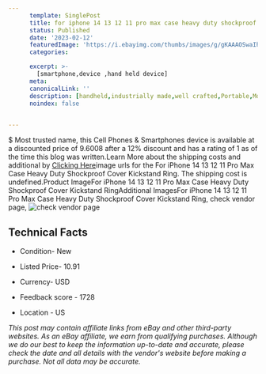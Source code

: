 ```yaml
---
      template: SinglePost
      title: for iphone 14 13 12 11 pro max case heavy duty shockproof cover kickstand ring
      status: Published
      date: '2023-02-12'
      featuredImage: 'https://i.ebayimg.com/thumbs/images/g/gKAAAOSwaIhjwDXV/s-l225.jpg'
      categories: 

      excerpt: >-
        [smartphone,device ,hand held device]
      meta:
      canonicalLink: ''
      description: [handheld,industrially made,well crafted,Portable,Mobile,Compact,Convenient,Lightweight,Maneuverable,Man-portable,Miniature,Carriable,Hand-held,Light,Holdable,Transportable,Mobile device,Pocket-sized,On-the-go,Wireless,Cordless,Compact size,Convenient size, smartphone,device ,hand held device]
      noindex: false

        
---
```

$
    Most trusted name, this Cell Phones & Smartphones device is available at a discounted price of 9.6008 after a 12% discount and has a rating of 1 as of the time this blog was written.Learn More about the shipping costs and additional by [Clicking Here](https://www.ebay.com/itm/225165647743?hash=item346ceb1f7f%3Ag%3AgKAAAOSwaIhjwDXV&mkevt=1&mkcid=1&mkrid=711-53200-19255-0&campid=%253CePNCampaignId%253E&customid=%253CreferenceId%253E&toolid=10049)image urls for the For iPhone 14 13 12 11 Pro Max Case Heavy Duty Shockproof Cover Kickstand Ring. The shipping cost is undefined.Product ImageFor iPhone 14 13 12 11 Pro Max Case Heavy Duty Shockproof Cover Kickstand RingAdditional ImagesFor iPhone 14 13 12 11 Pro Max Case Heavy Duty Shockproof Cover Kickstand Ring, check vendor page, ![check vendor page](https://origin-galleryplus.ebayimg.com/ws/web/225165647743_2_0_1/225x225.jpg,https://origin-galleryplus.ebayimg.com/ws/web/225165647743_3_0_1/225x225.jpg,https://origin-galleryplus.ebayimg.com/ws/web/225165647743_4_0_1/225x225.jpg,https://origin-galleryplus.ebayimg.com/ws/web/225165647743_5_0_1/225x225.jpg,https://origin-galleryplus.ebayimg.com/ws/web/225165647743_6_0_1/225x225.jpg,https://origin-galleryplus.ebayimg.com/ws/web/225165647743_7_0_1/225x225.jpg,https://origin-galleryplus.ebayimg.com/ws/web/225165647743_8_0_1/225x225.jpg,https://origin-galleryplus.ebayimg.com/ws/web/225165647743_9_0_1/225x225.jpg)
    
    

 ## Technical Facts 



     
      

 - Condition- New 


      

 - Listed Price- 10.91 


      

 - Currency- USD 


      

 - Feedback score - 1728 


      

 - Location - US 


      
      

 *_This post may contain affiliate links from eBay and other third-party websites. As an eBay affiliate, we earn from qualifying purchases. Although we do our best to keep the information up-to-date and accurate, please check the date and all details with the vendor's website before making a purchase. Not all data may be accurate._*



    
    
    
    
    